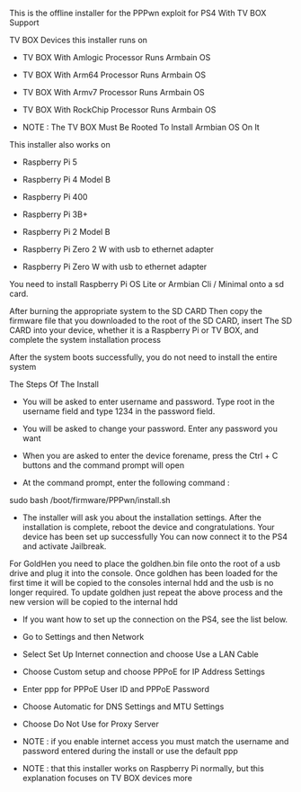 This is the offline installer for the PPPwn exploit for PS4 With TV BOX Support

TV BOX Devices this installer runs on

* TV BOX With Amlogic Processor Runs Armbain OS
 
* TV BOX With Arm64 Processor Runs Armbain OS
 
* TV BOX With Armv7 Processor Runs Armbain OS
 
* TV BOX With RockChip Processor Runs Armbain OS

* NOTE : The TV BOX Must Be Rooted To Install Armbian OS On It
 

This installer also works on 
 
* Raspberry Pi 5
 
* Raspberry Pi 4 Model B
 
* Raspberry Pi 400
 
* Raspberry Pi 3B+
 
* Raspberry Pi 2 Model B
 
* Raspberry Pi Zero 2 W with usb to ethernet adapter
 
* Raspberry Pi Zero W with usb to ethernet adapter
 

 You need to install Raspberry Pi OS Lite or Armbian Cli / Minimal onto a sd card.

 After burning the appropriate system to the SD CARD Then copy the firmware file that you downloaded to the root of the SD CARD, insert 
The SD CARD into your device,
 whether it is a Raspberry Pi or TV BOX, and complete the system installation process

 After the system boots successfully, you do not need to install the entire system

The Steps Of The Install

* You will be asked to enter username and password. Type root in the username field and type 1234 in the password field.

* You will be asked to change your password. Enter any password you want

* When you are asked to enter the device forename, press the Ctrl + C buttons and the command prompt will open

* At the command prompt, enter the following command : 

 sudo bash /boot/firmware/PPPwn/install.sh

 * The installer will ask you about the installation settings. After the installation is complete, reboot the device and congratulations. Your device has been set up successfully
You can now connect it to the PS4 and activate Jailbreak.

For GoldHen you need to place the goldhen.bin file onto the root of a usb drive and plug it into the console.
Once goldhen has been loaded for the first time it will be copied to the consoles internal hdd and the usb is no longer required.
To update goldhen just repeat the above process and the new version will be copied to the internal hdd

* If you want how to set up the connection on the PS4, see the list below.

* Go to Settings and then Network
* Select Set Up Internet connection and choose Use a LAN Cable
* Choose Custom setup and choose PPPoE for IP Address Settings
* Enter ppp for PPPoE User ID and PPPoE Password
* Choose Automatic for DNS Settings and MTU Settings
* Choose Do Not Use for Proxy Server
* NOTE : if you enable internet access you must match the username and password entered during the install or use the default ppp



* NOTE : that this installer works on Raspberry Pi normally, but this explanation focuses on TV BOX devices more
